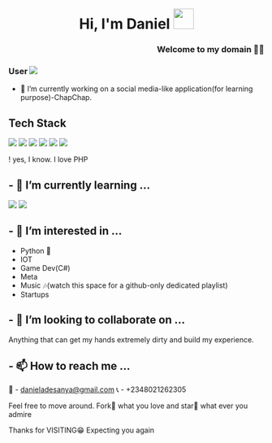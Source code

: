 <h1 align="center">Hi, I'm Daniel <img height="40" src="https://emoji.gg/assets/emoji/6073-pepe-wave.gif" /></h1>
<h3 align="right"> Welcome to my domain 🐱‍👤</h3>

<!-- [![Typing SVG](https://readme-typing-svg.herokuapp.com?font=Arial+black&color=%231E7E16&size=36&center=true&vCenter=true&width=623&lines=I'm+a+blooming+Developer%F0%9F%98%8C...+;I'm+a+crazy+anime+otaku;I+love+music)](https://git.io/typing-svg) -->

### User <img src="https://profile-counter.glitch.me/4x3l3r8/count.svg">


- 🔭 I’m currently working on a social media-like application(for learning purpose)-ChapChap.

## Tech Stack

![](https://img.shields.io/badge/React-20232A?style=for-the-badge&logo=react&logoColor=61DAFB)
![](https://img.shields.io/badge/Markdown-000000?style=for-the-badge&logo=markdown&logoColor=white)
![](https://img.shields.io/badge/JavaScript-F7DF1E?style=for-the-badge&logo=javascript&logoColor=black)
![](https://img.shields.io/badge/HTML5-E34F26?style=for-the-badge&logo=html5&logoColor=white)
![](https://img.shields.io/badge/CSS3-1572B6?style=for-the-badge&logo=css3&logoColor=white)
![](https://img.shields.io/badge/PHP-000000?style=for-the-badge&logo=php&logoColor=blue)

! yes, I know. I love PHP 

## - 🌱 I’m currently learning ...

![](https://img.shields.io/badge/Laravel-00000?style=for-the-badge&logo=laravel&logoColor=E34F26)
![](https://img.shields.io/badge/NodeJs-000000?style=for-the-badge&logo=nodejs&logoColor=00ee00)

## - 👀 I’m interested in ...

- Python 🐍
- IOT
- Game Dev(C#)
- Meta
- Music 🎶(watch this space for a github-only dedicated playlist)
- Startups

## - 💞️ I’m looking to collaborate on ...

Anything that can get my hands extremely dirty and build my experience.


## - 📫 How to reach me ...
📧 - danieladesanya@gmail.com
📞 - +2348021262305





Feel free to move around. Fork🍴 what you love and star🌟 what ever you admire

Thanks for VISITING😁 Expecting you again
